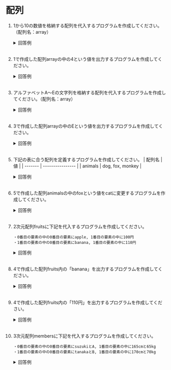 # 配列

1. 1から10の数値を格納する配列を代入するプログラムを作成してください。（配列名：array）

    <details><summary>回答例</summary><div>
            
    ```
    int[] array = {1, 2, 3, 4, 5, 6, 7, 8, 9, 10};
    ```
            
    </div></details>
        

    <br>

2. 1で作成した配列arrayの中の4という値を出力するプログラムを作成してください。

    <details><summary>回答例</summary><div>
            
    ```
    Debug.Log(array[3]);
    ```
            
    </div></details>
        

    <br>

3. アルファベットA〜Eの文字列を格納する配列を代入するプログラムを作成してください。（配列名：array）

    <details><summary>回答例</summary><div>
            
    ```
    string[] array = {"A", "B", "C", "D", "E"};
    ```
            
    </div></details>
        

    <br>

4. 3で作成した配列arrayの中のEという値を出力するプログラムを作成してください。

    <details><summary>回答例</summary><div>
            
    ```
    Debug.Log(array[4]);
    ```
            
    </div></details>
        

    <br>

	
5. 下記の表に合う配列を定義するプログラムを作成してください。
    | 配列名  | 値               |
    | ------- | ---------------- |
    | animals | dog, fox, monkey |

    <details><summary>回答例</summary><div>

    ```
    string[] animals = {"dog", "fox", "monkey"};
    ```
        
    </div></details>
        

    <br>

6. 5で作成した配列animalsの中のfoxという値をcatに変更するプログラムを作成してください。

    <details><summary>回答例</summary><div>

    ```
    animals[1] = "cat";
    ```
        
    </div></details>
        

    <br>

7. 2次元配列fruitsに下記を代入するプログラムを作成してください。
    ```
    ・0番目の要素の中の0番目の要素にapple, 1番目の要素の中に100円
    ・1番目の要素の中の0番目の要素にbanana, 1番目の要素の中に110円
    ```

    <details><summary>回答例</summary><div>
            
    ```
    string[,] fruits = 
    { 
        { "apple", "100円" }, 
        { "banana", "110円" } 
        
    };
    ```
            
    </div></details>
        

    <br>
	
8. 4で作成した配列fruits内の「banana」を出力するプログラムを作成してください。

    <details><summary>回答例</summary><div>
            
    ```
    Debug.Log(fruits[1, 0]);
    ```
            
    </div></details>
        

    <br>
	
9. 4で作成した配列fruits内の「110円」を出力するプログラムを作成してください。

    <details><summary>回答例</summary><div>
            
    ```
    Debug.Log(fruits[1, 1]);
    ```
            
    </div></details>
        

    <br>
	
10. 3次元配列membersに下記を代入するプログラムを作成してください。

    ```
    ・0番目の要素の中の0番目の要素にsuzukiとA, 1番目の要素の中に165cmと65kg
    ・1番目の要素の中の0番目の要素にtanakaとB, 1番目の要素の中に170cmと70kg
    ```

    <details><summary>回答例</summary><div>
            
    ```
    string[,,] members =
    {  
        { 
            {"suzuki", "A"}, 
            {"165cm", "65kg"} 
            
        }, 
        { 
            {"tanaka", "B"}, 
            {"170cm", "70kg"}
        } 
    };
    ```
            
    </div></details>
        

    <br>
